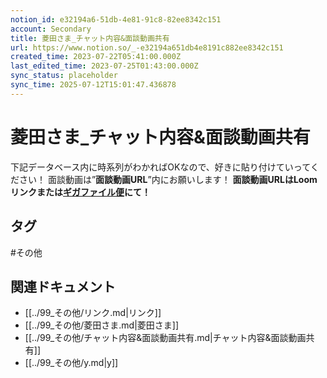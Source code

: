 ```yaml
---
notion_id: e32194a6-51db-4e81-91c8-82ee8342c151
account: Secondary
title: 菱田さま_チャット内容&面談動画共有
url: https://www.notion.so/_-e32194a651db4e8191c882ee8342c151
created_time: 2023-07-22T05:41:00.000Z
last_edited_time: 2023-07-25T01:43:00.000Z
sync_status: placeholder
sync_time: 2025-07-12T15:01:47.436878
---
```

# 菱田さま_チャット内容&面談動画共有

下記データベース内に時系列がわかればOKなので、好きに貼り付けていってください！
面談動画は”**面談動画URL**”内にお願いします！
**面談動画URLはLoomリンクまたは**[**ギガファイル便**](https://gigafile.nu/)**にて！**

## タグ

#その他 

## 関連ドキュメント

- [[../99_その他/リンク.md|リンク]]
- [[../99_その他/菱田さま.md|菱田さま]]
- [[../99_その他/チャット内容&面談動画共有.md|チャット内容&面談動画共有]]
- [[../99_その他/y.md|y]]
